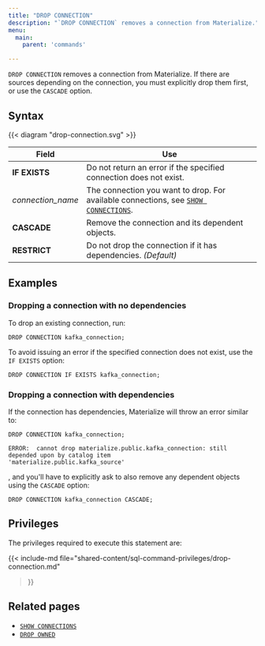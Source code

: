 ```yaml
---
title: "DROP CONNECTION"
description: "`DROP CONNECTION` removes a connection from Materialize."
menu:
  main:
    parent: 'commands'

---
```


`DROP CONNECTION` removes a connection from Materialize. If there are sources
depending on the connection, you must explicitly drop them first, or use the
`CASCADE` option.

## Syntax

{{< diagram "drop-connection.svg" >}}

Field | Use
------|-----
**IF EXISTS** | Do not return an error if the specified connection does not exist.
_connection&lowbar;name_ | The connection you want to drop. For available connections, see [`SHOW CONNECTIONS`](../show-connections).
**CASCADE** | Remove the connection and its dependent objects.
**RESTRICT** | Do not drop the connection if it has dependencies. _(Default)_

## Examples

### Dropping a connection with no dependencies

To drop an existing connection, run:

```mzsql
DROP CONNECTION kafka_connection;
```

To avoid issuing an error if the specified connection does not exist, use the `IF EXISTS` option:

```mzsql
DROP CONNECTION IF EXISTS kafka_connection;
```

### Dropping a connection with dependencies

If the connection has dependencies, Materialize will throw an error similar to:

```mzsql
DROP CONNECTION kafka_connection;
```

```nofmt
ERROR:  cannot drop materialize.public.kafka_connection: still depended upon by catalog item
'materialize.public.kafka_source'
```

, and you'll have to explicitly ask to also remove any dependent objects using the `CASCADE` option:

```mzsql
DROP CONNECTION kafka_connection CASCADE;
```

## Privileges

The privileges required to execute this statement are:

{{< include-md file="shared-content/sql-command-privileges/drop-connection.md"
>}}


## Related pages

- [`SHOW CONNECTIONS`](../show-connections)
- [`DROP OWNED`](../drop-owned)

